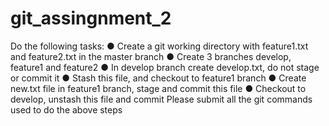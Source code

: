 # git_assingnment_2

Do the following tasks: 
● Create a git working directory with feature1.txt and feature2.txt in the master branch 
● Create 3 branches develop, feature1 and feature2 
● In develop branch create develop.txt, do not stage or commit it 
● Stash this file, and checkout to feature1 branch 
● Create new.txt file in feature1 branch, stage and commit this file 
● Checkout to develop, unstash this file and commit 
Please submit all the git commands used to do the above steps 
